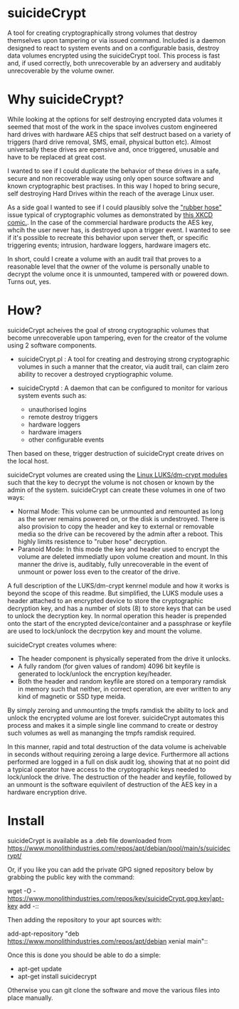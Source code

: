 # suicideCrypt
A tool for creating cryptographically strong volumes that destroy themselves upon tampering or via issued command. Included is a daemon designed to react to system events and on a configurable basis, destroy data volumes encrypted using the suicideCrypt tool. This process is fast and, if used correctly, both unrecoverable by an adversery and auditably unrecoverable by the volume owner. 

# Why suicideCrypt?
While looking at the options for self destroying encrypted data volumes it seemed that most of the work in the space involves custom engineered hard drives with hardware AES chips that self destruct based on a variety of triggers (hard drive removal, SMS, email, physical button etc). Almost universally these drives are epensive and, once triggered, unusable and have to be replaced at great cost. 

I wanted to see if I could duplicate the behavior of these drives in a safe, secure and non recoverable way using only open source software and known cryptographic best practises. In this way I hoped to bring secure, self destroying Hard Drives within the reach of the average Linux user. 

As a side goal I wanted to see if I could plausibly solve the ["rubber hose"](https://en.wikipedia.org/wiki/Rubber-hose_cryptanalysis) issue typical of cryptographic volumes as demonstrated by [this XKCD comic.](https://xkcd.com/538/). In the case of the commercial hardware products the AES key, whcih the user never has, is destroyed upon a trigger event. I wanted to see if it's possible to recreate this behavior upon server theft, or specific triggering events; intrusion, hardware loggers, hardware imagers etc.

In short, could I create a volume with an audit trail that proves to a reasonable level that the owner of the volume is personally unable to decrypt the volume once it is unmounted, tampered with or powered down. Turns out, yes.

# How?
suicideCrypt acheives the goal of strong cryptographic volumes that become unrecoverable upon tampering, even for the creator of the volume using 2 software components. 

* suicideCrypt.pl : A tool for creating and destroying strong cryptographic volumes in such a manner that the creator, via audit trail, can claim zero ability to recover a destroyed cryptiographic volume. 

* suicideCryptd : A daemon that can be configured to monitor for various system events such as:
  * unauthorised logins 
  * remote destroy triggers 
  * hardware loggers
  * hardware imagers
  * other configurable events 

Then based on these, trigger destruction of suicideCrypt create drives on the local host. 

suicideCrypt volumes are created using the [Linux LUKS/dm-crypt modules](https://wiki.archlinux.org/index.php/Dm-crypt/Device_encryption) such that the key to decrypt the volume is not chosen or known by the admin of the system. suicideCrypt can create these volumes in one of two ways:

* Normal Mode: This volume can be unmounted and remounted as long as the server remains powered on, or the disk is undestroyed. There is also provision to copy the header and key to external or removable media so the drive can be recovered by the admin after a reboot. This highly limits resistence to "ruber hose" decryption.
* Paranoid Mode: In this mode the key and header used to encrypt the volume are deleted immediatly upon volume creation and mount. In this manner the drive is, auditably, fully unrecoverable in the event of unmount or power loss even to the creator of the drive. 

A full description of the LUKS/dm-crypt kenrnel module and how it works is beyond the scope of this readme. But simplified, the LUKS module uses a header attached to an encrypted device to store the cryptographic decryption key, and has a number of slots (8) to store keys that can be used to unlock the decryption key. In normal operation this header is prepended onto the start of the encrypted device/container and a passphrase or keyfile are used to lock/unlock the decrpytion key and mount the volume. 

suicideCrypt creates volumes where:

* The header component is physically seperated from the drive it unlocks.
* A fully random (for given values of random) 4096 bit keyfile is generated to lock/unlock the encryption key/header. 
* Both the header and random keyfile are stored on a temporary ramdisk in memory such that neither, in correct operation, are ever written to any kind of magnetic or SSD type meida. 

By simply zeroing and unmounting the tmpfs ramdisk the ability to lock and unlock the encrypted volume are lost forever. suicideCrypt automates this process and makes it a simple single line command to create or destroy such volumes as well as mananging the tmpfs ramdisk required. 

In this manner, rapid and total destruction of the data volume is acheivable in seconds without requiring zeroing a large device. Furthermore all actions performed are logged in a full on disk audit log, showing that at no point did a typical operator have access to the cryptographic keys needed to lock/unlock the drive. The destruction of the header and keyfile, followed by an unmount is the software equivilent of destruction of the AES key in a hardware encryption drive. 

# Install

suicideCrypt is available as a .deb file downloaded from https://www.monolithindustries.com/repos/apt/debian/pool/main/s/suicidecrypt/ 

Or, if you like you can add the private GPG signed repository below by grabbing the public key with the command: 

wget -O - https://www.monolithindustries.com/repos/key/suicideCrypt.gpg.key|apt-key add -::

Then adding the repository to your apt sources with: 

add-apt-repository "deb https://www.monolithindustries.com/repos/apt/debian xenial main"::

Once this is done you should be able to do a simple:

* apt-get update
* apt-get install suicidecrypt

Otherwise you can git clone the software and move the various files into place manually. 
